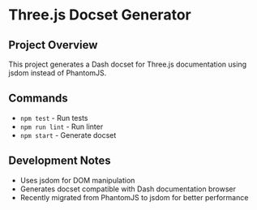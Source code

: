 # Three.js Docset Generator

## Project Overview
This project generates a Dash docset for Three.js documentation using jsdom instead of PhantomJS.

## Commands
- `npm test` - Run tests
- `npm run lint` - Run linter
- `npm start` - Generate docset

## Development Notes
- Uses jsdom for DOM manipulation
- Generates docset compatible with Dash documentation browser
- Recently migrated from PhantomJS to jsdom for better performance